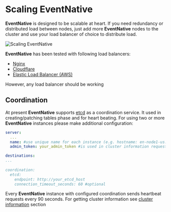 # Scaling EventNative

**EventNative** is designed to be scalable at heart. If you need redundancy or distributed load
between nodes, just add more **EventNative** nodes to the cluster and use your load balancer of choice to distribute load.

<div style={{backgroundColor: 'white'}}>
    <img alt="Scaling EventNative" src="/img/docs/scaling-en.png" />
</div>


**EventNative** has been tested with following load balancers:

* [Nginx](http://nginx.org/)
* [Cloudflare](https://cloudflare.com)
* [Elastic Load Balancer \(AWS\)](https://aws.amazon.com/elasticloadbalancing/)

However, any load balancer should be working

## Coordination

At present **EventNative** supports [etcd](https://etcd.io) as a coordination service. It used in creating/patching tables phase and for heart beating. For
using two or more **EventNative** instances please make additional configuration:

```yaml
server:
  ...
  name: #use unique name for each instance (e.g. hostname: en-node1-us.domain.com)  
  admin_token: your_admin_token #is used in cluster information requests

destinations:
...
        
coordination:
  etcd:
    endpoint: http://your_etcd_host
    connection_timeout_seconds: 60 #optional

```

Every **EventNative** instance with configured coordination sends heartbeat requests every 90 seconds.
For getting cluster information see [cluster information](/docs/other-features/admin-endpoints#apiv1cluster) section

